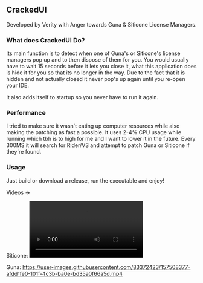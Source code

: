 ## CrackedUI
Developed by Verity with Anger towards Guna & Siticone License Managers.

### What does CrackedUI Do?

Its main function is to detect when one of Guna's or Siticone's license managers pop up and to then dispose of them for you.
You would usually have to wait 15 seconds before it lets you close it, what this application does is hide it for you so that its no longer in the way.
Due to the fact that it is hidden and not actually closed it never pop's up again until you re-open your IDE.

It also adds itself to startup so you never have to run it again.

### Performance

I tried to make sure it wasn't eating up computer resources while also making the patching as fast a possible.
It uses 2-4% CPU usage while running which tbh is to high for me and I want to lower it in the future.
Every 300MS it will search for Rider/VS and attempt to patch Guna or Siticone if they're found.

### Usage

Just build or download a release, run the executable and enjoy!

Videos ->

Siticone:
![caption](https://user-images.githubusercontent.com/83372423/157508087-f6624e18-2d5e-4e3c-ac8b-7ba631fd74bc.mp4)

Guna:
https://user-images.githubusercontent.com/83372423/157508377-afdd1fe0-101f-4c3b-ba0e-bd35a0f66a5d.mp4
